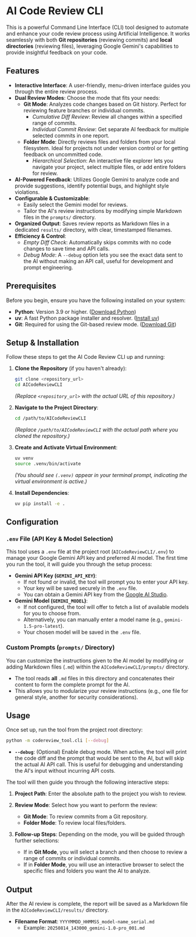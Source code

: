 # AI Code Review CLI

This is a powerful Command Line Interface (CLI) tool designed to automate and enhance your code review process using Artificial Intelligence. It works seamlessly with both **Git repositories** (reviewing commits) and **local directories** (reviewing files), leveraging Google Gemini's capabilities to provide insightful feedback on your code.

## Features

*   **Interactive Interface**: A user-friendly, menu-driven interface guides you through the entire review process.
*   **Dual Review Modes**: Choose the mode that fits your needs:
    *   **Git Mode**: Analyzes code changes based on Git history. Perfect for reviewing feature branches or individual commits.
        *   *Cumulative Diff Review*: Review all changes within a specified range of commits.
        *   *Individual Commit Review*: Get separate AI feedback for multiple selected commits in one report.
    *   **Folder Mode**: Directly reviews files and folders from your local filesystem. Ideal for projects not under version control or for getting feedback on uncommitted code.
        *   *Hierarchical Selection*: An interactive file explorer lets you navigate your project, select multiple files, or add entire folders for review.
*   **AI-Powered Feedback**: Utilizes Google Gemini to analyze code and provide suggestions, identify potential bugs, and highlight style violations.
*   **Configurable & Customizable**: 
    *   Easily select the Gemini model for reviews.
    *   Tailor the AI's review instructions by modifying simple Markdown files in the `prompts/` directory.
*   **Organized Output**: Saves review reports as Markdown files in a dedicated `results/` directory, with clear, timestamped filenames.
*   **Efficiency & Control**:
    *   *Empty Diff Check*: Automatically skips commits with no code changes to save time and API calls.
    *   *Debug Mode*: A `--debug` option lets you see the exact data sent to the AI without making an API call, useful for development and prompt engineering.

## Prerequisites

Before you begin, ensure you have the following installed on your system:

*   **Python**: Version 3.9 or higher. ([Download Python](https://www.python.org/downloads/))
*   **uv**: A fast Python package installer and resolver. ([Install uv](https://astral.sh/uv/install.sh))
*   **Git**: Required for using the Git-based review mode. ([Download Git](https://git-scm.com/downloads))

## Setup & Installation

Follow these steps to get the AI Code Review CLI up and running:

1.  **Clone the Repository** (if you haven't already):
    ```bash
    git clone <repository_url>
    cd AICodeReviewCLI
    ```
    *(Replace `<repository_url>` with the actual URL of this repository.)*

2.  **Navigate to the Project Directory**:
    ```bash
    cd /path/to/AICodeReviewCLI
    ```
    *(Replace `/path/to/AICodeReviewCLI` with the actual path where you cloned the repository.)*

3.  **Create and Activate Virtual Environment**:
    ```bash
    uv venv
    source .venv/bin/activate
    ```
    *(You should see `(.venv)` appear in your terminal prompt, indicating the virtual environment is active.)*

4.  **Install Dependencies**:
    ```bash
    uv pip install -e .
    ```

## Configuration

### `.env` File (API Key & Model Selection)

This tool uses a `.env` file at the project root (`AICodeReviewCLI/.env`) to manage your Google Gemini API key and preferred AI model. The first time you run the tool, it will guide you through the setup process:

*   **Gemini API Key (`GEMINI_API_KEY`)**:
    *   If not found or invalid, the tool will prompt you to enter your API key.
    *   Your key will be saved securely in the `.env` file.
    *   You can obtain a Gemini API key from the [Google AI Studio](https://aistudio.google.com/app/apikey).
*   **Gemini Model (`GEMINI_MODEL`)**:
    *   If not configured, the tool will offer to fetch a list of available models for you to choose from.
    *   Alternatively, you can manually enter a model name (e.g., `gemini-1.5-pro-latest`).
    *   Your chosen model will be saved in the `.env` file.

### Custom Prompts (`prompts/` Directory)

You can customize the instructions given to the AI model by modifying or adding Markdown files (`.md`) within the `AICodeReviewCLI/prompts/` directory.

*   The tool reads **all** `.md` files in this directory and concatenates their content to form the complete prompt for the AI.
*   This allows you to modularize your review instructions (e.g., one file for general style, another for security considerations).

## Usage

Once set up, run the tool from the project root directory:

```bash
python -m codereview_tool.cli [--debug]
```

*   **`--debug`**: (Optional) Enable debug mode. When active, the tool will print the code diff and the prompt that would be sent to the AI, but will skip the actual AI API call. This is useful for debugging and understanding the AI's input without incurring API costs.

The tool will then guide you through the following interactive steps:

1.  **Project Path**: Enter the absolute path to the project you wish to review.
2.  **Review Mode**: Select how you want to perform the review:
    *   **Git Mode**: To review commits from a Git repository.
    *   **Folder Mode**: To review local files/folders.

3.  **Follow-up Steps**: Depending on the mode, you will be guided through further selections:
    *   If in **Git Mode**, you will select a branch and then choose to review a range of commits or individual commits.
    *   If in **Folder Mode**, you will use an interactive browser to select the specific files and folders you want the AI to analyze.

## Output

After the AI review is complete, the report will be saved as a Markdown file in the `AICodeReviewCLI/results/` directory.

*   **Filename Format**: `YYYYMMDD_HHMMSS_model-name_serial.md`
    *   Example: `20250814_143000_gemini-1.0-pro_001.md`


